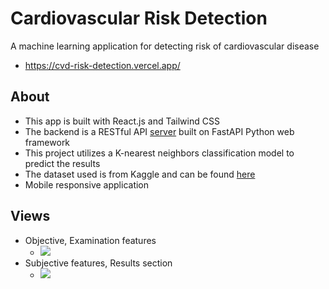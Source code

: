# Cardiovascular Risk Detection

A machine learning application for detecting risk of cardiovascular disease

- https://cvd-risk-detection.vercel.app/

## About

- This app is built with React.js and Tailwind CSS
- The backend is a RESTful API [server](https://github.com/Randell-janus/fastapi-ml-server) built on FastAPI Python web framework
- This project utilizes a K-nearest neighbors classification model to predict the results
- The dataset used is from Kaggle and can be found [here](https://www.kaggle.com/datasets/sulianova/cardiovascular-disease-dataset)
- Mobile responsive application

## Views

- Objective, Examination features
  - ![](https://github.com/Randell-janus/genetic-algorithm/blob/master/public/snapshots/view1.JPG)
- Subjective features, Results section
  - ![](https://github.com/Randell-janus/genetic-algorithm/blob/master/public/snapshots/view2.JPG)
